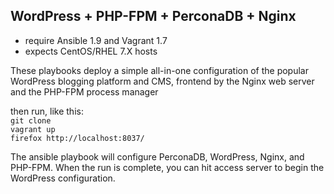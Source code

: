 ## WordPress + PHP-FPM + PerconaDB + Nginx

- require Ansible 1.9 and Vagrant 1.7
- expects CentOS/RHEL 7.X hosts

These playbooks deploy a simple all-in-one configuration of the popular WordPress blogging platform and CMS, frontend by the Nginx web server and the PHP-FPM process manager

then run, like this:  
`git clone`  
`vagrant up`  
`firefox http://localhost:8037/`  

The ansible playbook will configure PerconaDB, WordPress, Nginx, and PHP-FPM. When the run is complete, you can hit access server to begin the WordPress configuration.
